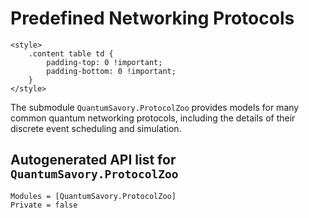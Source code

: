 # Predefined Networking Protocols

```@raw html
<style>
    .content table td {
        padding-top: 0 !important;
        padding-bottom: 0 !important;
    }
</style>
```

The submodule `QuantumSavory.ProtocolZoo` provides models for many common quantum networking protocols, including the details of their discrete event scheduling and simulation.

## Autogenerated API list for `QuantumSavory.ProtocolZoo`

```@autodocs
Modules = [QuantumSavory.ProtocolZoo]
Private = false
```